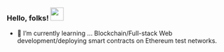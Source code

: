 ### Hello, folks! <img src="https://raw.githubusercontent.com/MartinHeinz/MartinHeinz/master/wave.gif" width="30px">

<!--
**niketmittal/niketmittal** is a ✨ _special_ ✨ repository because its `README.md` (this file) appears on your GitHub profile. -->

- 🌱 I’m currently learning ... Blockchain/Full-stack Web development/deploying smart contracts on Ethereum test networks.
